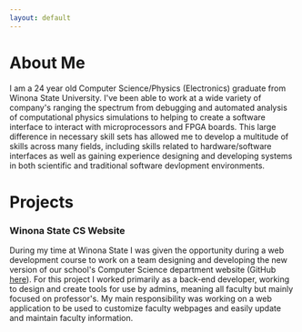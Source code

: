 ```yaml
---
layout: default
---
```


# About Me

I am a 24 year old Computer Science/Physics (Electronics) graduate from Winona State University. I've been able to work at a wide variety of company's ranging the spectrum from debugging and automated analysis of computational physics simulations to helping to create a software interface to interact with microprocessors and FPGA boards. This large difference in necessary skill sets has allowed me to develop a multitude of skills across many fields, including skills related to hardware/software interfaces as well as gaining experience designing and developing systems in both scientific and traditional software devlopment environments.

# Projects

### Winona State CS Website

During my time at Winona State I was given the opportunity during a web development course to work on a team designing and developing the new version of our school's Computer Science department website (GitHub [here](https://github.com/WSU-CS/CS-Website)). For this project I worked primarily as a back-end developer, working to design and create tools for use by admins, meaning all faculty but mainly focused on professor's. My main responsibility was working on a web application to be used to customize faculty webpages and easily update and maintain faculty information.